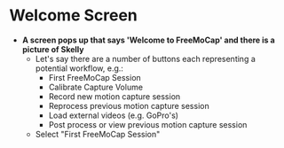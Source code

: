# Welcome Screen

- **A screen pops up that says 'Welcome to FreeMoCap' and there is a picture of Skelly**
	- Let's say there are a number of buttons each representing a potential workflow, e.g.:
		- First FreeMoCap Session
		- Calibrate Capture Volume
		- Record new motion capture session
		- Reprocess previous motion capture session
		- Load external videos (e.g. GoPro's)
		- Post process or view previous motion capture session
	- Select "First FreeMoCap Session"